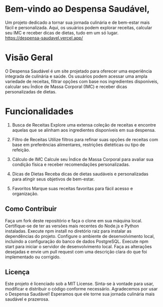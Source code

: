 # Bem-vindo ao Despensa Saudável, 
Um projeto dedicado a tornar sua jornada culinária e de bem-estar mais fácil e personalizada. Aqui, os usuários podem explorar receitas, calcular seu IMC e receber dicas de dietas, tudo em um só lugar. 
<br/>
https://despensa-saudavel.vercel.app/

# Visão Geral
O Despensa Saudável é um site projetado para oferecer uma experiência integrada de culinária e saúde. Os usuários podem acessar uma ampla variedade de receitas, filtrar opções com base nos ingredientes disponíveis, calcular seu Índice de Massa Corporal (IMC) e receber dicas personalizadas de dietas.

# Funcionalidades
1. Busca de Receitas
Explore uma extensa coleção de receitas e encontre aquelas que se alinham aos ingredientes disponíveis em sua despensa.

2. Filtro de Receitas
Utilize filtros para refinar suas opções de receitas com base em preferências alimentares, restrições dietéticas ou tipo de refeição.

3. Cálculo de IMC
Calcule seu Índice de Massa Corporal para avaliar sua condição física e receber recomendações personalizadas.

4. Dicas de Dietas
Receba dicas de dietas saudáveis e personalizadas para atingir seus objetivos de bem-estar.

5. Favoritos
Marque suas receitas favoritas para fácil acesso e organização.



## Como Contribuir

Faça um fork deste repositório e faça o clone em sua máquina local.
Certifique-se de ter as versões mais recentes do Node.js e Python instaladas.
Execute npm install no diretório raiz para instalar as dependências do projeto.
Configure o ambiente de desenvolvimento local, incluindo a configuração do banco de dados PostgreSQL.
Execute npm start para iniciar o servidor de desenvolvimento local.
Faça as alterações desejadas e envie um pull request com uma descrição clara do que foi implementado ou corrigido.
<br/>

## Licença
Este projeto é licenciado sob a MIT License. Sinta-se à vontade para usar, modificar e distribuir o código conforme necessário.
Agradecemos por usar o Despensa Saudável! Esperamos que ele torne sua jornada culinária mais saudável e prazerosa.
